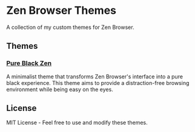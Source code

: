 # Zen Browser Themes

A collection of my custom themes for Zen Browser.

## Themes

### [Pure Black Zen](./Pure%20Black%20Zen/)
A minimalist theme that transforms Zen Browser's interface into a pure black experience. This theme aims to provide a distraction-free browsing environment while being easy on the eyes.

## License

MIT License - Feel free to use and modify these themes.